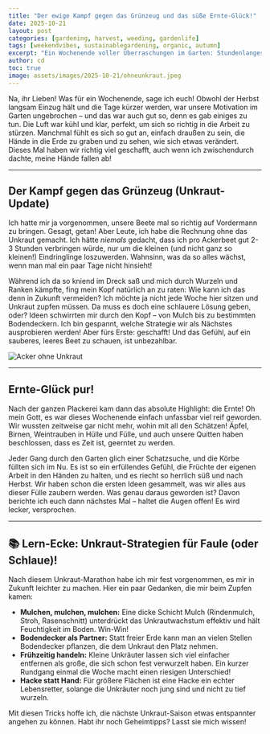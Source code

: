 ```yaml
---
title: "Der ewige Kampf gegen das Grünzeug und das süße Ernte-Glück!"
date: 2025-10-21
layout: post
categories: [gardening, harvest, weeding, gardenlife]
tags: [weekendvibes, sustainablegardening, organic, autumn]
excerpt: "Ein Wochenende voller Überraschungen im Garten: Stundenlanges Unkrautjäten, das zur Reflexion anregte, und eine wahre Flut an reifen Früchten, die uns vor süße Herausforderungen stellte."
author: cd
toc: true
image: assets/images/2025-10-21/ohneunkraut.jpeg
---
```


Na, ihr Lieben! Was für ein Wochenende, sage ich euch! Obwohl der Herbst langsam Einzug hält und die Tage kürzer werden, war unsere Motivation im Garten ungebrochen – und das war auch gut so, denn es gab einiges zu tun. Die Luft war kühl und klar, perfekt, um sich so richtig in die Arbeit zu stürzen. Manchmal fühlt es sich so gut an, einfach draußen zu sein, die Hände in die Erde zu graben und zu sehen, wie sich etwas verändert. Dieses Mal haben wir richtig viel geschafft, auch wenn ich zwischendurch dachte, meine Hände fallen ab!

---

## Der Kampf gegen das Grünzeug (Unkraut-Update)

Ich hatte mir ja vorgenommen, unsere Beete mal so richtig auf Vordermann zu bringen. Gesagt, getan! Aber Leute, ich habe die Rechnung ohne das Unkraut gemacht. Ich hätte *niemals* gedacht, dass ich pro Ackerbeet gut 2-3 Stunden verbringen würde, nur um die kleinen (und nicht ganz so kleinen!) Eindringlinge loszuwerden. Wahnsinn, was da so alles wächst, wenn man mal ein paar Tage nicht hinsieht!

Während ich da so kniend im Dreck saß und mich durch Wurzeln und Ranken kämpfte, fing mein Kopf natürlich an zu raten: Wie kann ich das denn in Zukunft vermeiden? Ich möchte ja nicht jede Woche hier sitzen und Unkraut zupfen müssen. Da muss es doch eine schlauere Lösung geben, oder? Ideen schwirrten mir durch den Kopf – von Mulch bis zu bestimmten Bodendeckern. Ich bin gespannt, welche Strategie wir als Nächstes ausprobieren werden! Aber fürs Erste: geschafft! Und das Gefühl, auf ein sauberes, leeres Beet zu schauen, ist unbezahlbar.

![Acker ohne Unkraut](https://prod-files-secure.s3.us-west-2.amazonaws.com/1900dc40-fc21-815f-b931-00032bfd3353/d7419370-c6d4-418c-b39e-4bcd18917a83/ohneunkraut.jpeg?X-Amz-Algorithm=AWS4-HMAC-SHA256&X-Amz-Content-Sha256=UNSIGNED-PAYLOAD&X-Amz-Credential=ASIAZI2LB466QQR7FEQI%2F20251021%2Fus-west-2%2Fs3%2Faws4_request&X-Amz-Date=20251021T141327Z&X-Amz-Expires=3600&X-Amz-Security-Token=IQoJb3JpZ2luX2VjEF4aCXVzLXdlc3QtMiJGMEQCIA%2FVLBseu0CsIStu9NoUBnSjT7VYRo7BrhAOR7UtGbr5AiBWt62lO2ebf4vIRYmtH3zlI3ujkkS9oaqLg%2Fs2c9k78Cr%2FAwgXEAAaDDYzNzQyMzE4MzgwNSIM4SjdKIyDt0dPRViVKtwDqio%2F5VsSXOsNgWJJPgTM9Zp8tOlnPW%2F9yhKNwM%2FHldHkapQMIV8gAYaaOldefbiqmM24zFKOLEiMiD6L7pDAZ6ywjRgnEh6sXBRjRdpZu5QDonG%2F9AXn3P0ghBELglGcl8IGmmxFO29qbTbPLvdEtCBWt1wvwLA%2F0r2t36V5zQAmMFaEo1REli8xRpmHUDH%2FJ%2FHCPr%2BnVBVKgc5yLFHsDYg3aOGqHCj9CeEODOeX1HAnvjQcPoFvY%2FK3rYw2gIDZ7F2g6aXSVAtt7n0vMu%2FdrpeMbE%2FCOxr31EB1AxCQV8bdC4Pu%2B0FLymDXKIOnObyXiqr5AFagc1PWF3%2B%2Fgk0CAzNqTEtWi1lqhmojyaEvNWqjVgSlYRvedLOSCKw7FkO%2FOoLsM2kzU5l%2BrtHfk8wqkffsMOj0VjGpqDdSdc5cGVUr6PEqF6hzks7fK0qv%2BdjSoSiJWT9Jtpku0mXsVe%2BeBLHHBSRNLdgB607UeY0mRffPECHllwdWhS1RVVjuQdY5q7PHLmHMgfQ09yI8EnVR7sO5Q2Ki8ggByivgUtuKVRkeQzabTc1ZrA8xGNdM%2FHTSfHf5ejR1fwSD%2FUQmQdi%2BF9kFVpajCNN0BFpZM1ok2RuYD%2B8NdY%2Bvf03OXC4w5pPexwY6pgHuUx9iQDgsZaGpFQstjzIarTB4raFs20aItYSVqe8fopFUYpXzhbe5Blo8Vk7HyLgPdBuKuMcaWRK%2F%2BBLpHkvJ6UlFzi%2BW6aOkXJWgDCNbeqmz2zS%2FCZNLIohZsEemSEsyIrvjHbBHIZmgFy%2BBdFTP6r32ogiS46CiKWHMwEvVt8%2BTOPXr1G2y8tyul7Hxl6wxnKYxMzWduC3GVaKp9i3UfySiWc48&X-Amz-Signature=be28d4b422d426ee0afc1d0f18f846370b7e034ede23bebe4cec6249be8dc16a&X-Amz-SignedHeaders=host&x-amz-checksum-mode=ENABLED&x-id=GetObject)

---

## Ernte-Glück pur!

Nach der ganzen Plackerei kam dann das absolute Highlight: die Ernte! Oh mein Gott, es war dieses Wochenende einfach unfassbar viel reif geworden. Wir wussten zeitweise gar nicht mehr, wohin mit all den Schätzen! Äpfel, Birnen, Weintrauben in Hülle und Fülle, und auch unsere Quitten haben beschlossen, dass es Zeit ist, geerntet zu werden.

Jeder Gang durch den Garten glich einer Schatzsuche, und die Körbe füllten sich im Nu. Es ist so ein erfüllendes Gefühl, die Früchte der eigenen Arbeit in den Händen zu halten, und es riecht so herrlich süß und nach Herbst. Wir haben schon die ersten Ideen gesammelt, was wir alles aus dieser Fülle zaubern werden. Was genau daraus geworden ist? Davon berichte ich euch dann nächstes Mal – haltet die Augen offen! Es wird lecker, versprochen.

---

## 📚 Lern-Ecke: Unkraut-Strategien für Faule (oder Schlaue)!

Nach diesem Unkraut-Marathon habe ich mir fest vorgenommen, es mir in Zukunft leichter zu machen. Hier ein paar Gedanken, die mir beim Zupfen kamen:

*   **Mulchen, mulchen, mulchen:** Eine dicke Schicht Mulch (Rindenmulch, Stroh, Rasenschnitt) unterdrückt das Unkrautwachstum effektiv und hält Feuchtigkeit im Boden. Win-Win!
*   **Bodendecker als Partner:** Statt freier Erde kann man an vielen Stellen Bodendecker pflanzen, die dem Unkraut den Platz nehmen.
*   **Frühzeitig handeln:** Kleine Unkräuter lassen sich viel einfacher entfernen als große, die sich schon fest verwurzelt haben. Ein kurzer Rundgang einmal die Woche macht einen riesigen Unterschied!
*   **Hacke statt Hand:** Für größere Flächen ist eine Hacke ein echter Lebensretter, solange die Unkräuter noch jung sind und nicht zu tief wurzeln.

Mit diesen Tricks hoffe ich, die nächste Unkraut-Saison etwas entspannter angehen zu können. Habt ihr noch Geheimtipps? Lasst sie mich wissen!
